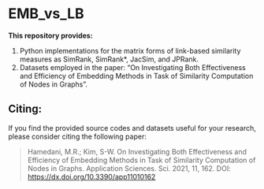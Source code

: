 # EMB_vs_LB
**This repository provides:**
1. Python implementations for the matrix forms of link-based similarity measures as SimRank, SimRank*, JacSim, and JPRank. 
2. Datasets employed in the paper: “On Investigating Both Effectiveness and Efficiency of Embedding Methods in Task of Similarity Computation of Nodes in Graphs”. 

## Citing:
If you find the provided source codes and datasets useful for your research, please consider citing the following paper:
> Hamedani, M.R.; Kim, S-W. On Investigating Both Effectiveness and Efficiency of Embedding Methods in Task of Similarity Computation of Nodes in Graphs. Application Sciences. Sci. 2021, 11, 162. DOI: https://dx.doi.org/10.3390/app11010162
